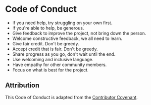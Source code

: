 # Code of Conduct

* If you need help, try struggling on your own first.
* If you're able to help, be generous.
* Give feedback to improve the project, not bring down the person.
* Welcome constructive feedback, we all need to learn.
* Give fair credit. Don't be greedy.
* Accept credit that is fair. Don't be greedy.
* Share progress as you go, don't wait until the end.
* Use welcoming and inclusive language.
* Have empathy for other community members.
* Focus on what is best for the project.

## Attribution

This Code of Conduct is adapted from the [Contributor Covenant](https://www.contributor-covenant.org/).
